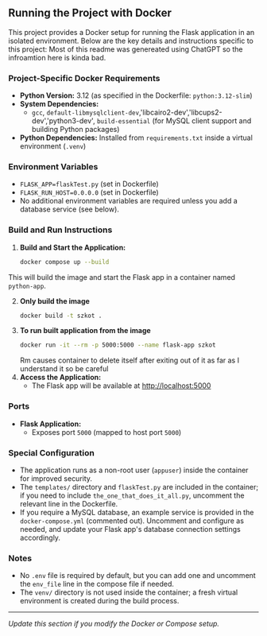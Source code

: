 ## Running the Project with Docker

This project provides a Docker setup for running the Flask application in an isolated environment. Below are the key details and instructions specific to this project:
Most of this readme was genereated using ChatGPT so the infroamtion here is kinda bad.
### Project-Specific Docker Requirements
- **Python Version:** 3.12 (as specified in the Dockerfile: `python:3.12-slim`)
- **System Dependencies:**
  - `gcc`, `default-libmysqlclient-dev`,'libcairo2-dev','libcups2-dev','python3-dev', `build-essential` (for MySQL client support and building Python packages)
- **Python Dependencies:** Installed from `requirements.txt` inside a virtual environment (`.venv`)

### Environment Variables
- `FLASK_APP=flaskTest.py` (set in Dockerfile)
- `FLASK_RUN_HOST=0.0.0.0` (set in Dockerfile)
- No additional environment variables are required unless you add a database service (see below).

### Build and Run Instructions
1. **Build and Start the Application:**
   ```sh
   docker compose up --build
   ```
  This will build the image and start the Flask app in a container named `python-app`.

2. **Only build the image**
   ```sh
   docker build -t szkot .
   ```
3. **To run built application from the image**
    ```sh
    docker run -it --rm -p 5000:5000 --name flask-app szkot
    ```
    Rm causes container to delete itself after exiting out of it as far as I understand it so be careful
3. **Access the Application:**
   - The Flask app will be available at [http://localhost:5000](http://localhost:5000)

### Ports
- **Flask Application:**
  - Exposes port `5000` (mapped to host port `5000`)

### Special Configuration
- The application runs as a non-root user (`appuser`) inside the container for improved security.
- The `templates/` directory and `flaskTest.py` are included in the container; if you need to include `the_one_that_does_it_all.py`, uncomment the relevant line in the Dockerfile.
- If you require a MySQL database, an example service is provided in the `docker-compose.yml` (commented out). Uncomment and configure as needed, and update your Flask app's database connection settings accordingly.

### Notes
- No `.env` file is required by default, but you can add one and uncomment the `env_file` line in the compose file if needed.
- The `venv/` directory is not used inside the container; a fresh virtual environment is created during the build process.

---

*Update this section if you modify the Docker or Compose setup.*